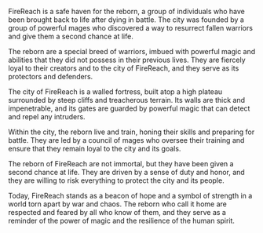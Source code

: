 FireReach is a safe haven for the reborn, a group of individuals who have been brought back to life after dying in battle. The city was founded by a group of powerful mages who discovered a way to resurrect fallen warriors and give them a second chance at life.

The reborn are a special breed of warriors, imbued with powerful magic and abilities that they did not possess in their previous lives. They are fiercely loyal to their creators and to the city of FireReach, and they serve as its protectors and defenders.

The city of FireReach is a walled fortress, built atop a high plateau surrounded by steep cliffs and treacherous terrain. Its walls are thick and impenetrable, and its gates are guarded by powerful magic that can detect and repel any intruders.

Within the city, the reborn live and train, honing their skills and preparing for battle. They are led by a council of mages who oversee their training and ensure that they remain loyal to the city and its goals.

The reborn of FireReach are not immortal, but they have been given a second chance at life. They are driven by a sense of duty and honor, and they are willing to risk everything to protect the city and its people.

Today, FireReach stands as a beacon of hope and a symbol of strength in a world torn apart by war and chaos. The reborn who call it home are respected and feared by all who know of them, and they serve as a reminder of the power of magic and the resilience of the human spirit.